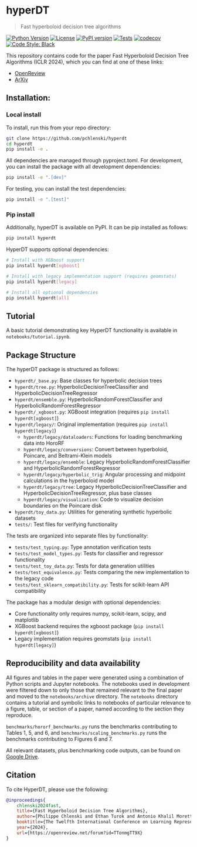 # hyperDT
> Fast hyperboloid decision tree algorithms

[![Python Version](https://img.shields.io/badge/python-3.8%2B-blue.svg)](https://www.python.org/downloads/)
[![License](https://img.shields.io/github/license/pchlenski/hyperdt)](https://github.com/pchlenski/hyperdt/blob/main/LICENSE)
[![PyPI version](https://badge.fury.io/py/hyperdt.svg)](https://badge.fury.io/py/hyperdt)
[![Tests](https://github.com/pchlenski/hyperdt/actions/workflows/tests.yml/badge.svg)](https://github.com/pchlenski/hyperdt/actions/workflows/tests.yml)
[![codecov](https://codecov.io/gh/pchlenski/hyperdt/branch/main/graph/badge.svg)](https://codecov.io/gh/pchlenski/hyperdt)
[![Code Style: Black](https://img.shields.io/badge/code%20style-black-000000.svg)](https://github.com/psf/black)

This repository contains code for the paper Fast Hyperboloid Decision Tree Algorithms (ICLR 2024), which you can find
at one of these links:
* [OpenReview](https://openreview.net/forum?id=TTonmgTT9X)
* [ArXiv](https://arxiv.org/abs/2310.13841)

## Installation:
### Local install
To install, run this from your repo directory:
```bash
git clone https://github.com/pchlenski/hyperdt
cd hyperdt
pip install -e .
```

All dependencies are managed through pyproject.toml. For development, you can install the package with all development dependencies:

```bash
pip install -e ".[dev]"
```

For testing, you can install the test dependencies:

```bash
pip install -e ".[test]"
```

### Pip install
Additionally, hyperDT is available on PyPI. It can be pip installed as follows:

```bash
pip install hyperdt
```

HyperDT supports optional dependencies:

```bash
# Install with XGBoost support
pip install hyperdt[xgboost]

# Install with legacy implementation support (requires geomstats)
pip install hyperdt[legacy]

# Install all optional dependencies
pip install hyperdt[all]
```

## Tutorial
A basic tutorial demonstrating key HyperDT functionality is available in `notebooks/tutorial.ipynb`.

## Package Structure

The hyperDT package is structured as follows:

- `hyperdt/_base.py`: Base classes for hyperbolic decision trees
- `hyperdt/tree.py`: HyperbolicDecisionTreeClassifier and HyperbolicDecisionTreeRegressor 
- `hyperdt/ensemble.py`: HyperbolicRandomForestClassifier and HyperbolicRandomForestRegressor
- `hyperdt/_xgboost.py`: XGBoost integration (requires `pip install hyperdt[xgboost]`)
- `hyperdt/legacy/`: Original implementation (requires `pip install hyperdt[legacy]`)
  - `hyperdt/legacy/dataloaders`: Functions for loading benchmarking data into HoroRF
  - `hyperdt/legacy/conversions`: Convert between hyperboloid, Poincare, and Beltrami-Klein models
  - `hyperdt/legacy/ensemble`: Legacy HyperbolicRandomForestClassifier and HyperbolicRandomForestRegressor
  - `hyperdt/legacy/hyperbolic_trig`: Angular processing and midpoint calculations in the hyperboloid model
  - `hyperdt/legacy/tree`: Legacy HyperbolicDecisionTreeClassifier and HyperbolicDecisionTreeRegressor, plus base classes
  - `hyperdt/legacy/visualization`: Code to visualize decision boundaries on the Poincare disk
- `hyperdt/toy_data.py`: Utilities for generating synthetic hyperbolic datasets
- `tests/`: Test files for verifying functionality

The tests are organized into separate files by functionality:
- `tests/test_typing.py`: Type annotation verification tests
- `tests/test_model_types.py`: Tests for classifier and regressor functionality
- `tests/test_toy_data.py`: Tests for data generation utilities
- `tests/test_equivalence.py`: Tests comparing the new implementation to the legacy code
- `tests/test_sklearn_compatibility.py`: Tests for scikit-learn API compatibility

The package has a modular design with optional dependencies:
- Core functionality only requires numpy, scikit-learn, scipy, and matplotlib
- XGBoost backend requires the xgboost package (`pip install hyperdt[xgboost]`)
- Legacy implementation requires geomstats (`pip install hyperdt[legacy]`)

## Reproducibility and data availability
All figures and tables in the paper were generated using a combination of Python scripts and Jupyter notebooks. The notebooks used in development were filtered down to only those that remained relevant to the final paper and moved to the `notebooks/archive` directory. The `notebooks` directory contains a tutorial and symbolic links to notebooks of particular relevance to a figure, table, or section of a paper, named according to the section they reproduce.

`benchmarks/hororf_benchmarks.py` runs the benchmarks contributing to Tables 1, 5, and 6, and `benchmarks/scaling_benchmarks.py` runs the benchmarks contributing to Figures 6 and 7.

All relevant datasets, plus benchmarking code outputs, can be found on [Google Drive](https://drive.google.com/drive/folders/11ORbG_5N1RM54ODzx2pk28CG2SbzPIRy?usp=sharing).

## Citation
To cite HyperDT, please use the following:

```bibtex
@inproceedings{
    chlenski2024fast,
    title={Fast Hyperboloid Decision Tree Algorithms},
    author={Philippe Chlenski and Ethan Turok and Antonio Khalil Moretti and Itsik Pe'er},
    booktitle={The Twelfth International Conference on Learning Representations},
    year={2024},
    url={https://openreview.net/forum?id=TTonmgTT9X}
}
```

